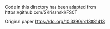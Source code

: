 Code in this directory has been adapted from https://github.com/SKrisanski/FSCT

Original paper https://doi.org/10.3390/rs13081413
